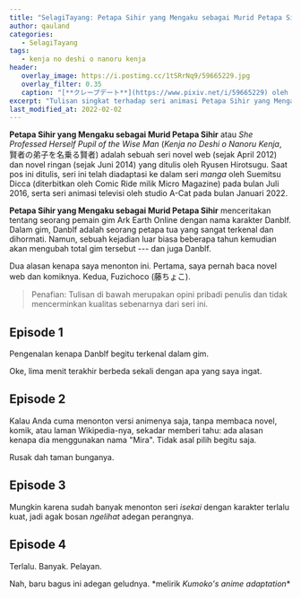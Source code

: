 ```yaml
---
title: "SelagiTayang: Petapa Sihir yang Mengaku sebagai Murid Petapa Sihir"
author: qauland
categories:
   - SelagiTayang
tags:
   - kenja no deshi o nanoru kenja
header:
   overlay_image: https://i.postimg.cc/1tSRrNq9/59665229.jpg
   overlay_filter: 0.35
   caption: "[**クレープデート**](https://www.pixiv.net/i/59665229) oleh 藤ちょこ"
excerpt: "Tulisan singkat terhadap seri animasi Petapa Sihir yang Mengaku sebagai Murid Petapa Sihir."
last_modified_at: 2022-02-02
---
```


**Petapa Sihir yang Mengaku sebagai Murid Petapa Sihir** atau *She Professed Herself Pupil of the Wise Man* (*Kenja no Deshi o Nanoru Kenja*, 賢者の弟子を名乗る賢者) adalah sebuah seri novel web (sejak April 2012) dan novel ringan (sejak Juni 2014) yang ditulis oleh Ryusen Hirotsugu. Saat pos ini ditulis, seri ini telah diadaptasi ke dalam seri *manga* oleh Suemitsu Dicca (diterbitkan oleh Comic Ride milik Micro Magazine) pada bulan Juli 2016, serta seri animasi televisi oleh studio A-Cat pada bulan Januari 2022.

**Petapa Sihir yang Mengaku sebagai Murid Petapa Sihir** menceritakan tentang seorang pemain gim Ark Earth Online dengan nama karakter Danblf. Dalam gim, Danblf adalah seorang petapa tua yang sangat terkenal dan dihormati. Namun, sebuah kejadian luar biasa beberapa tahun kemudian akan mengubah total gim tersebut --- dan juga Danblf.

Dua alasan kenapa saya menonton ini. Pertama, saya pernah baca novel web dan komiknya. Kedua, Fuzichoco (藤ちょこ).

> Penafian: Tulisan di bawah merupakan opini pribadi penulis dan tidak mencerminkan kualitas sebenarnya dari seri ini.

## Episode 1

Pengenalan kenapa Danblf begitu terkenal dalam gim.

Oke, lima menit terakhir berbeda sekali dengan apa yang saya ingat.

## Episode 2

Kalau Anda cuma menonton versi animenya saja, tanpa membaca novel, komik, atau laman Wikipedia-nya, sekadar memberi tahu: ada alasan kenapa dia menggunakan nama "Mira". Tidak asal pilih begitu saja.

Rusak dah taman bunganya.

## Episode 3

Mungkin karena sudah banyak menonton seri *isekai* dengan karakter terlalu kuat, jadi agak bosan *ngelihat* adegan perangnya.

## Episode 4

Terlalu. Banyak. Pelayan.

Nah, baru bagus ini adegan geludnya. \*melirik *Kumoko's anime adaptation*\*
